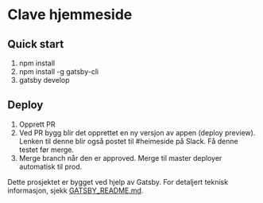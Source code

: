 # Clave hjemmeside

## Quick start
1. npm install
2. npm install -g gatsby-cli
3. gatsby develop

## Deploy
1. Opprett PR
2. Ved PR bygg blir det opprettet en ny versjon av appen (deploy preview). Lenken til denne blir også postet til #heimeside på Slack. Få denne testet før merge.
3. Merge branch når den er approved. Merge til master deployer automatisk til prod.

Dette prosjektet er bygget ved hjelp av Gatsby. For detaljert teknisk informasjon, sjekk [GATSBY_README.md](GATSBY_README.md).
